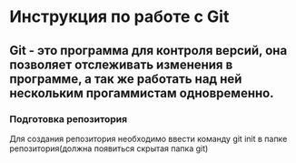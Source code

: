 # Инструкция по работе с Git
## Git - это программа для контроля версий, она позволяет отслеживать изменения в программе, а так же работать над ней нескольким прогаммистам одновременно.

### Подготовка репозитория
Для создания репозитория необходимо ввести команду git init в папке репозитория(должна появиться скрытая папка git)

